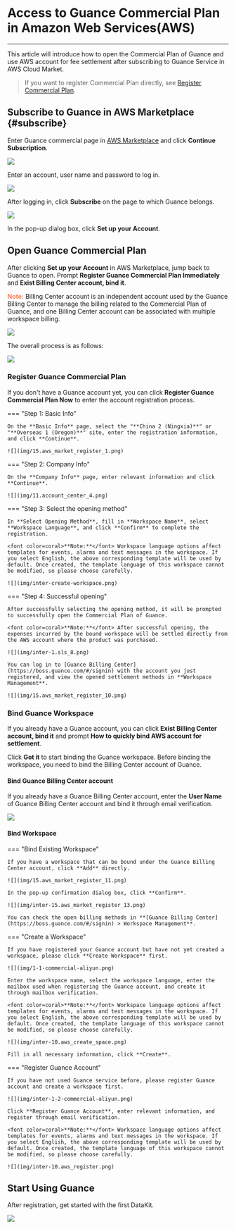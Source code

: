# Access to Guance Commercial Plan in Amazon Web Services(AWS)
---

This article will introduce how to open the Commercial Plan of Guance and use AWS account for fee settlement after subscribing to Guance Service in AWS Cloud Market. 

> If you want to register Commercial Plan directly, see [Register Commercial Plan](commercial-register.md).

## Subscribe to Guance in AWS Marketplace {#subscribe}

Enter Guance commercial page in [AWS Marketplace](https://awsmarketplace.amazonaws.cn/marketplace/pp/prodview-duyx7ds3f3cq2?locale=en) and click **Continue Subscription**.

![](img/8.space_4.png)

Enter an account, user name and password to log in.

![](img/8.space_5.png)

After logging in, click **Subscribe** on the page to which Guance belongs.

![](img/8.space_8.png)

In the pop-up dialog box, click **Set up your Account**.


## Open Guance Commercial Plan

After clicking **Set up your Account** in AWS Marketplace, jump back to Guance to open. Prompt **Register Guance Commercial Plan Immediately** and **Exist Billing Center account, bind it**.

<font color=coral>**Note:**</font> Billing Center account is an independent account used by the Guance Billing Center to manage the billing related to the Commercial Plan of Guance, and one Billing Center account can be associated with multiple workspace billing.

![](img/15.aws_market_1.png)

The overall process is as follows:

![](img/17.process_1.png)

### Register Guance Commercial Plan

If you don't have a Guance account yet, you can click **Register Guance Commercial Plan Now** to enter the account registration process.

=== "Step 1: Basic Info"

    On the **Basic Info** page, select the "**China 2 (Ningxia)**" or "**Overseas 1 (Oregon)**" site, enter the registration information, and click **Continue**.

    ![](img/15.aws_market_register_1.png)

=== "Step 2: Company Info"

    On the **Company Info** page, enter relevant information and click **Continue**.

    ![](img/11.account_center_4.png)

=== "Step 3: Select the opening method"

    In **Select Opening Method**, fill in **Workspace Name**, select **Workspace Language**, and click **Confirm** to complete the registration.

    <font color=coral>**Note:**</font> Workspace language options affect templates for events, alarms and text messages in the workspace. If you select English, the above corresponding template will be used by default. Once created, the template language of this workspace cannot be modified, so please choose carefully.
    
    ![](img/inter-create-workspace.png)

=== "Step 4: Successful opening"

    After successfully selecting the opening method, it will be prompted to successfully open the Commercial Plan of Guance.
    
    <font color=coral>**Note:**</font> After successful opening, the expenses incurred by the bound workspace will be settled directly from the AWS account where the product was purchased.

    ![](img/inter-1.sls_8.png)

    You can log in to [Guance Billing Center](https://boss.guance.com/#/signin) with the account you just registered, and view the opened settlement methods in **Workspace Management**.

    ![](img/15.aws_market_register_10.png)

### Bind Guance Workspace

If you already have a Guance account, you can click **Exist Billing Center account, bind it** and prompt **How to quickly bind AWS account for settlement**.

Click **Got it** to start binding the Guance workspace. Before binding the workspace, you need to bind the Billing Center account of Guance.

#### Bind Guance Billing Center account

If you already have a Guance Billing Center account, enter the **User Name** of Guance Billing Center account and bind it through email verification.

![](img/15.aws_market_3.png)


#### Bind Workspace

=== "Bind Existing Workspace"

    If you have a workspace that can be bound under the Guance Billing Center account, click **Add** directly.

    ![](img/15.aws_market_register_11.png)

    In the pop-up confirmation dialog box, click **Confirm**.

    ![](img/inter-15.aws_market_register_13.png)
    
    You can check the open billing methods in **[Guance Billing Center](https://boss.guance.com/#/signin) > Workspace Management**.


=== "Create a Workspace"

    If you have registered your Guance account but have not yet created a workspace, please click **Create Workspace** first.

    ![](img/1-1-commercial-aliyun.png)

    Enter the workspace name, select the workspace language, enter the mailbox used when registering the Guance account, and create it through mailbox verification.

    <font color=coral>**Note:**</font> Workspace language options affect templates for events, alarms and text messages in the workspace. If you select English, the above corresponding template will be used by default. Once created, the template language of this workspace cannot be modified, so please choose carefully.

    ![](img/inter-10.aws_create_space.png)

    Fill in all necessary information, click **Create**.


=== "Register Guance Account"

    If you have not used Guance service before, please register Guance account and create a workspace first.

    ![](img/inter-1-2-commercial-aliyun.png)

    Click **Register Guance Account**, enter relevant information, and register through email verification.

    <font color=coral>**Note:**</font> Workspace language options affect templates for events, alarms and text messages in the workspace. If you select English, the above corresponding template will be used by default. Once created, the template language of this workspace cannot be modified, so please choose carefully.

    ![](img/inter-10.aws_register.png)

## Start Using Guance

After registration, get started with the first DataKit.

![](img/1-free-start-1109.png)


